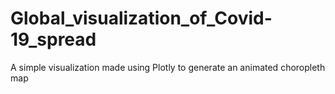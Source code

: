# Global_visualization_of_Covid-19_spread
A simple visualization made using Plotly to generate an animated choropleth map
